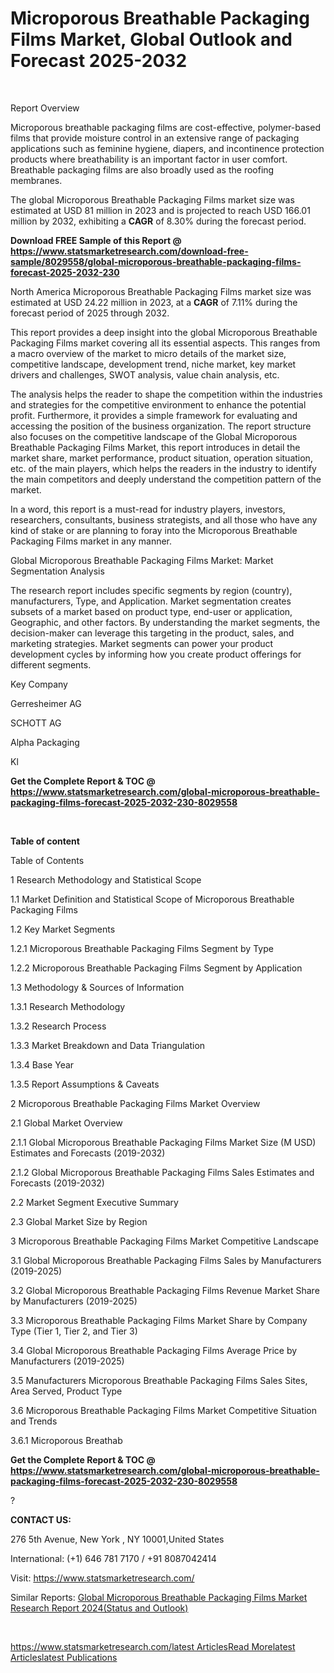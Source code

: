 <h1>Microporous Breathable Packaging Films Market, Global Outlook and Forecast 2025-2032</h1><br/><p>Report Overview</p>
 
 
 
 <p>Microporous breathable packaging films are cost-effective, polymer-based films that provide moisture control in an extensive range of packaging applications such as feminine hygiene, diapers, and incontinence protection products where breathability is an important factor in user comfort. Breathable packaging films are also broadly used as the roofing membranes.</p>
 
 
 
 <p>The global Microporous Breathable Packaging Films market size was estimated at USD 81 million in 2023 and is projected to reach USD 166.01 million by 2032, exhibiting a <strong>CAGR</strong> of 8.30% during the forecast period.</p>
 
 
 
 <p><strong>Download FREE Sample of this Report @ <a href="https://www.statsmarketresearch.com/download-free-sample/8029558/global-microporous-breathable-packaging-films-forecast-2025-2032-230">https://www.statsmarketresearch.com/download-free-sample/8029558/global-microporous-breathable-packaging-films-forecast-2025-2032-230</a></strong></p>
 
 
 
 <p>North America Microporous Breathable Packaging Films market size was estimated at USD 24.22 million in 2023, at a <strong>CAGR</strong> of 7.11% during the forecast period of 2025 through 2032.</p>
 
 
 
 <p>This report provides a deep insight into the global Microporous Breathable Packaging Films market covering all its essential aspects. This ranges from a macro overview of the market to micro details of the market size, competitive landscape, development trend, niche market, key market drivers and challenges, SWOT analysis, value chain analysis, etc.</p>
 
 
 
 <p>The analysis helps the reader to shape the competition within the industries and strategies for the competitive environment to enhance the potential profit. Furthermore, it provides a simple framework for evaluating and accessing the position of the business organization. The report structure also focuses on the competitive landscape of the Global Microporous Breathable Packaging Films Market, this report introduces in detail the market share, market performance, product situation, operation situation, etc. of the main players, which helps the readers in the industry to identify the main competitors and deeply understand the competition pattern of the market.</p>
 
 
 
 <p>In a word, this report is a must-read for industry players, investors, researchers, consultants, business strategists, and all those who have any kind of stake or are planning to foray into the Microporous Breathable Packaging Films market in any manner.</p>
 
 
 
 <p>Global Microporous Breathable Packaging Films Market: Market Segmentation Analysis</p>
 
 
 
 <p>The research report includes specific segments by region (country), manufacturers, Type, and Application. Market segmentation creates subsets of a market based on product type, end-user or application, Geographic, and other factors. By understanding the market segments, the decision-maker can leverage this targeting in the product, sales, and marketing strategies. Market segments can power your product development cycles by informing how you create product offerings for different segments.</p>
 
 
 
 <p>Key Company</p>
 
 
 
 <p>Gerresheimer AG</p>
 
 
 
 <p>SCHOTT AG</p>
 
 
 
 <p>Alpha Packaging</p>
 
 
 
 <p>Kl</p>
 
 
 
 <div><b>Get the Complete Report & TOC @ <a href="https://www.statsmarketresearch.com/global-microporous-breathable-packaging-films-forecast-2025-2032-230-8029558">https://www.statsmarketresearch.com/global-microporous-breathable-packaging-films-forecast-2025-2032-230-8029558</a></b></div>
 
 
 
 <p><br />
 
 <b>Table of content</b></p>
 
 
 
 <p>Table of Contents<br />
 
 1 Research Methodology and Statistical Scope<br />
 
 1.1 Market Definition and Statistical Scope of Microporous Breathable Packaging Films<br />
 
 1.2 Key Market Segments<br />
 
 1.2.1 Microporous Breathable Packaging Films Segment by Type<br />
 
 1.2.2 Microporous Breathable Packaging Films Segment by Application<br />
 
 1.3 Methodology & Sources of Information<br />
 
 1.3.1 Research Methodology<br />
 
 1.3.2 Research Process<br />
 
 1.3.3 Market Breakdown and Data Triangulation<br />
 
 1.3.4 Base Year<br />
 
 1.3.5 Report Assumptions & Caveats<br />
 
 2 Microporous Breathable Packaging Films Market Overview<br />
 
 2.1 Global Market Overview<br />
 
 2.1.1 Global Microporous Breathable Packaging Films Market Size (M USD) Estimates and Forecasts (2019-2032)<br />
 
 2.1.2 Global Microporous Breathable Packaging Films Sales Estimates and Forecasts (2019-2032)<br />
 
 2.2 Market Segment Executive Summary<br />
 
 2.3 Global Market Size by Region<br />
 
 3 Microporous Breathable Packaging Films Market Competitive Landscape<br />
 
 3.1 Global Microporous Breathable Packaging Films Sales by Manufacturers (2019-2025)<br />
 
 3.2 Global Microporous Breathable Packaging Films Revenue Market Share by Manufacturers (2019-2025)<br />
 
 3.3 Microporous Breathable Packaging Films Market Share by Company Type (Tier 1, Tier 2, and Tier 3)<br />
 
 3.4 Global Microporous Breathable Packaging Films Average Price by Manufacturers (2019-2025)<br />
 
 3.5 Manufacturers Microporous Breathable Packaging Films Sales Sites, Area Served, Product Type<br />
 
 3.6 Microporous Breathable Packaging Films Market Competitive Situation and Trends<br />
 
 3.6.1 Microporous Breathab</p>
 
 
 
 <div><b>Get the Complete Report & TOC @ <a href="https://www.statsmarketresearch.com/global-microporous-breathable-packaging-films-forecast-2025-2032-230-8029558">https://www.statsmarketresearch.com/global-microporous-breathable-packaging-films-forecast-2025-2032-230-8029558</a></b></div>
 
 
 
 <p>? </p>
 
 
 
 <p><b>CONTACT US:</b><br />
 
 276 5th Avenue, New York , NY 10001,United States<br />
 
 International: (+1) 646 781 7170 / +91 8087042414<br />
 
 Visit: <a href="https://www.statsmarketresearch.com/">https://www.statsmarketresearch.com/</a><br />
 
 Similar Reports: <a href="https://www.statsmarketresearch.com/global-microporous-breathable-packaging-films-forecast-2025-2032-230-8029558">Global Microporous Breathable Packaging Films Market Research Report 2024(Status and Outlook)</a><br />
 
 <br />
 
 <a href="https://gyeongbokgung.com">https://www.statsmarketresearch.com/</a><a href="https://hallyeomaritime.com">latest Articles</a><a href="https://jingwansa.com">Read More</a><a href="https://nguoiviet.jp/">latest Articles</a><a href="https://www.intelmarketresearch.com/">latest Publications</a></p>